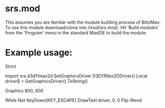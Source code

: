 # srs.mod

This assumes you are familiar with the module building process of BlitzMax:
To use this module download/clone into <BlitzMaxInstall>/mod/srs.mod/<ModuleFiles>. Hit 'Build modules' from the 'Program' menu in the standard MaxIDE to build the module.

# Example usage:

Strict

Import srs.d3d11max2d
SetGraphicsDriver D3D11Max2DDriver()
Local driver$ = GetGraphicsDriver().ToString()

Graphics 800, 600

While Not KeyDown(KEY_ESCAPE)
  DrawText driver, 0, 0
  Flip
Wend
